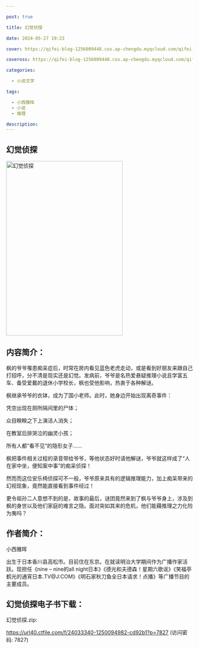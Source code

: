 ```yaml
---

post: true

title: 幻觉侦探

date: 2024-05-27 19:23

cover: https://qifei-blog-1256009448.cos.ap-chengdu.myqcloud.com/qifei-blog/6636eef60ea9cb1403e3a5fa.jpg

coveross: https://qifei-blog-1256009448.cos.ap-chengdu.myqcloud.com/qifei-blog/6636eef60ea9cb1403e3a5fa.jpg

categories:

  - 小说文学

tags:

  - 小西雅晖
  - 小说
  - 推理

description:
---
```


## 幻觉侦探
<img alt="幻觉侦探 " class="aligncenter loading" data-was-processed="true" decoding="async" fetchpriority="high" height="471" src="https://qifei-blog-1256009448.cos.ap-chengdu.myqcloud.com/qifei-blog/6636eef60ea9cb1403e3a5fa.jpg " style="cursor: zoom-in;" width="314"/>

## 内容简介：

枫的爷爷罹患痴呆症后，时常在房内看见蓝色老虎走动，或是看到好朋友来跟自己打招呼，分不清是现实还是幻觉。发病前，爷爷是名热爱悬疑推理小说且学富五车、备受爱戴的退休小学校长，枫也受他影响，热衷于各种解谜。

枫继承爷爷的衣钵，成为了国小老师。此时，她身边开始出现离奇事件：

凭空出现在厕所隔间里的尸体；

众目睽睽之下上演活人消失；

在教室后排哭泣的幽灵小孩；

所有人都“看不见”的隐形女子……

枫把事件相关过程的录音带给爷爷，等他状态好时请他解谜，爷爷就这样成了“人在家中坐，便知案中事”的痴呆侦探！

然而而这位安乐椅侦探可不一般，爷爷原来具有的逻辑推理能力，加上痴呆带来的幻视现象，竟然能直接看到事件经过！

更令祖孙二人意想不到的是，故事的最后，谜团竟然来到了枫与爷爷身上，涉及到枫的身世以及他们家庭的难言之隐。面对突如其来的危机，他们能藉推理之力化险为夷吗？

## 作者简介：

小西雅晖

出生于日本香川县高松市。目前住在东京。在就读明治大学期间作为广播作家活跃。现担任《nine – nine的all night日本》《德光和夫德森！星期六歌谣》《笑福亭鹤光的通宵日本.TV@J:COM》《明石家秋刀鱼全日本请求！点播》等广播节目的主要成员。

##  幻觉侦探电子书下载：
幻觉侦探.zip: 

https://url40.ctfile.com/f/24033340-1250094982-cd92b1?p=7827 (访问密码: 7827)

